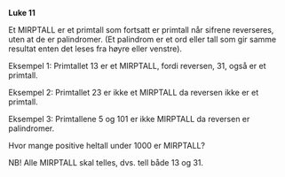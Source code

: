 **Luke 11**

Et MIRPTALL er et primtall som fortsatt er primtall når sifrene reverseres, uten at de er palindromer. (Et palindrom er et ord eller tall som gir samme resultat enten det leses fra høyre eller venstre).

Eksempel 1: Primtallet 13 er et MIRPTALL, fordi reversen, 31, også er et primtall.

Eksempel 2: Primtallet 23 er ikke et MIRPTALL da reversen ikke er et primtall.

Eksempel 3: Primtallene 5 og 101 er ikke MIRPTALL da reversen er palindromer.

Hvor mange positive heltall under 1000 er MIRPTALL?

NB! Alle MIRPTALL skal telles, dvs. tell både 13 og 31.